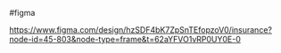 #figma

https://www.figma.com/design/hzSDF4bK7ZpSnTEfopzoV0/insurance?node-id=45-803&node-type=frame&t=62aYFVO1vRP0UY0E-0
